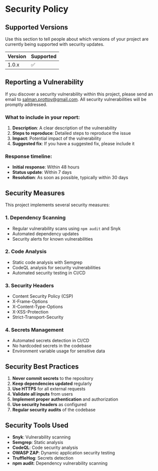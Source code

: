 # Security Policy

## Supported Versions

Use this section to tell people about which versions of your project are currently being supported with security updates.

| Version | Supported          |
| ------- | ------------------ |
| 1.0.x   | :white_check_mark: |

## Reporting a Vulnerability

If you discover a security vulnerability within this project, please send an email to salman.prottoy@gmail.com. All security vulnerabilities will be promptly addressed.

### What to include in your report:

1. **Description**: A clear description of the vulnerability
2. **Steps to reproduce**: Detailed steps to reproduce the issue
3. **Impact**: Potential impact of the vulnerability
4. **Suggested fix**: If you have a suggested fix, please include it

### Response timeline:

- **Initial response**: Within 48 hours
- **Status update**: Within 7 days
- **Resolution**: As soon as possible, typically within 30 days

## Security Measures

This project implements several security measures:

### 1. Dependency Scanning
- Regular vulnerability scans using `npm audit` and Snyk
- Automated dependency updates
- Security alerts for known vulnerabilities

### 2. Code Analysis
- Static code analysis with Semgrep
- CodeQL analysis for security vulnerabilities
- Automated security testing in CI/CD

### 3. Security Headers
- Content Security Policy (CSP)
- X-Frame-Options
- X-Content-Type-Options
- X-XSS-Protection
- Strict-Transport-Security

### 4. Secrets Management
- Automated secrets detection in CI/CD
- No hardcoded secrets in the codebase
- Environment variable usage for sensitive data

## Security Best Practices

1. **Never commit secrets** to the repository
2. **Keep dependencies updated** regularly
3. **Use HTTPS** for all external requests
4. **Validate all inputs** from users
5. **Implement proper authentication** and authorization
6. **Use security headers** as configured
7. **Regular security audits** of the codebase

## Security Tools Used

- **Snyk**: Vulnerability scanning
- **Semgrep**: Static analysis
- **CodeQL**: Code security analysis
- **OWASP ZAP**: Dynamic application security testing
- **TruffleHog**: Secrets detection
- **npm audit**: Dependency vulnerability scanning 